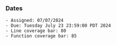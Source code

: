 ### Dates

    - Assigned: 07/07/2024
    - Due: Tuesday July 23 23:59:00 PDT 2024
    - Line coverage bar: 80
    - Function coverage bar: 85
